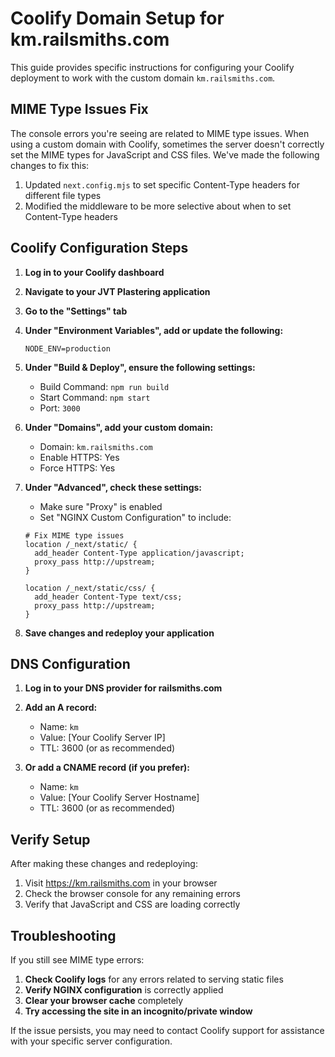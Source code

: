 # Coolify Domain Setup for km.railsmiths.com

This guide provides specific instructions for configuring your Coolify deployment to work with the custom domain `km.railsmiths.com`.

## MIME Type Issues Fix

The console errors you're seeing are related to MIME type issues. When using a custom domain with Coolify, sometimes the server doesn't correctly set the MIME types for JavaScript and CSS files. We've made the following changes to fix this:

1. Updated `next.config.mjs` to set specific Content-Type headers for different file types
2. Modified the middleware to be more selective about when to set Content-Type headers

## Coolify Configuration Steps

1. **Log in to your Coolify dashboard**

2. **Navigate to your JVT Plastering application**

3. **Go to the "Settings" tab**

4. **Under "Environment Variables", add or update the following:**
   ```
   NODE_ENV=production
   ```

5. **Under "Build & Deploy", ensure the following settings:**
   - Build Command: `npm run build`
   - Start Command: `npm start`
   - Port: `3000`

6. **Under "Domains", add your custom domain:**
   - Domain: `km.railsmiths.com`
   - Enable HTTPS: Yes
   - Force HTTPS: Yes

7. **Under "Advanced", check these settings:**
   - Make sure "Proxy" is enabled
   - Set "NGINX Custom Configuration" to include:
   ```nginx
   # Fix MIME type issues
   location /_next/static/ {
     add_header Content-Type application/javascript;
     proxy_pass http://upstream;
   }

   location /_next/static/css/ {
     add_header Content-Type text/css;
     proxy_pass http://upstream;
   }
   ```

8. **Save changes and redeploy your application**

## DNS Configuration

1. **Log in to your DNS provider for railsmiths.com**

2. **Add an A record:**
   - Name: `km`
   - Value: [Your Coolify Server IP]
   - TTL: 3600 (or as recommended)

3. **Or add a CNAME record (if you prefer):**
   - Name: `km`
   - Value: [Your Coolify Server Hostname]
   - TTL: 3600 (or as recommended)

## Verify Setup

After making these changes and redeploying:

1. Visit https://km.railsmiths.com in your browser
2. Check the browser console for any remaining errors
3. Verify that JavaScript and CSS are loading correctly

## Troubleshooting

If you still see MIME type errors:

1. **Check Coolify logs** for any errors related to serving static files
2. **Verify NGINX configuration** is correctly applied
3. **Clear your browser cache** completely
4. **Try accessing the site in an incognito/private window**

If the issue persists, you may need to contact Coolify support for assistance with your specific server configuration.
